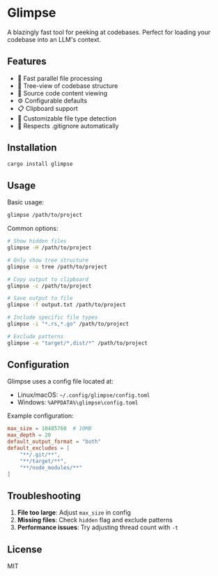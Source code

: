 # Glimpse

A blazingly fast tool for peeking at codebases. Perfect for loading your codebase into an LLM's context.

## Features

- 🚀 Fast parallel file processing
- 🌳 Tree-view of codebase structure
- 📝 Source code content viewing
- ⚙️ Configurable defaults
- 📋 Clipboard support
- 🎨 Customizable file type detection
- 🥷 Respects .gitignore automatically

## Installation

```bash
cargo install glimpse
```

## Usage

Basic usage:
```bash
glimpse /path/to/project
```

Common options:
```bash
# Show hidden files
glimpse -H /path/to/project

# Only show tree structure
glimpse -o tree /path/to/project

# Copy output to clipboard
glimpse -c /path/to/project

# Save output to file
glimpse -f output.txt /path/to/project

# Include specific file types
glimpse -i "*.rs,*.go" /path/to/project

# Exclude patterns
glimpse -e "target/*,dist/*" /path/to/project
```

## Configuration

Glimpse uses a config file located at:
- Linux/macOS: `~/.config/glimpse/config.toml`
- Windows: `%APPDATA%\glimpse\config.toml`

Example configuration:
```toml
max_size = 10485760  # 10MB
max_depth = 20
default_output_format = "both"
default_excludes = [
    "**/.git/**",
    "**/target/**",
    "**/node_modules/**"
]
```

## Troubleshooting

1. **File too large**: Adjust `max_size` in config
2. **Missing files**: Check `hidden` flag and exclude patterns
3. **Performance issues**: Try adjusting thread count with `-t`

## License

MIT
